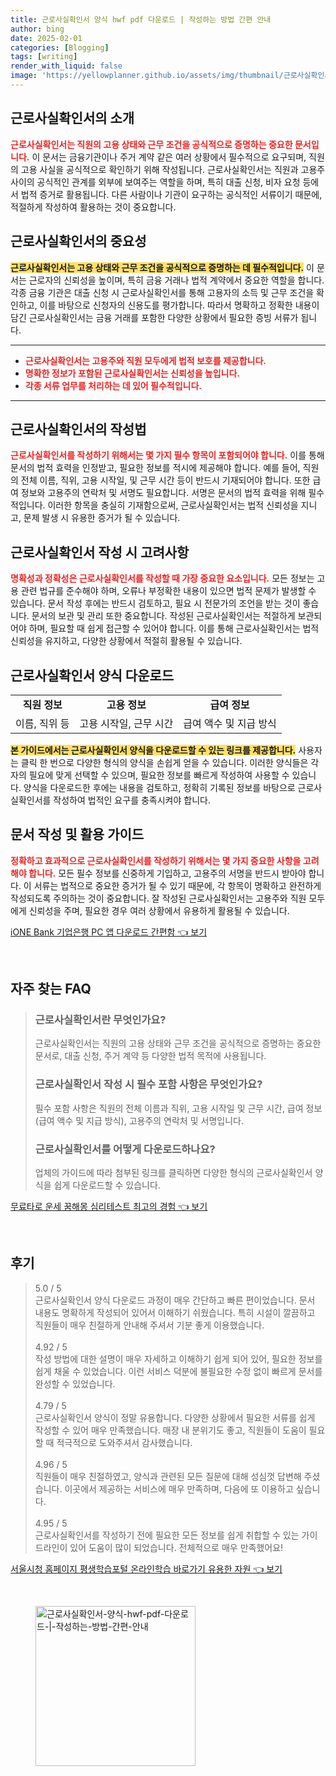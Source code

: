 ```yaml
---
title: 근로사실확인서 양식 hwf pdf 다운로드 | 작성하는 방법 간편 안내
author: bing
date: 2025-02-01
categories: [Blogging]
tags: [writing]
render_with_liquid: false
image: 'https://yellowplanner.github.io/assets/img/thumbnail/근로사실확인서-양식-hwf-pdf-다운로드-|-작성하는-방법-간편-안내.webp'
---
```



<h2 id='근로사실확인서_소개'>근로사실확인서의 소개</h2>

<p><b><span style="color: #ee2323;">근로사실확인서는 직원의 고용 상태와 근무 조건을 공식적으로 증명하는 중요한 문서입니다.</span></b> 이 문서는 금융기관이나 주거 계약 같은 여러 상황에서 필수적으로 요구되며, 직원의 고용 사실을 공식적으로 확인하기 위해 작성됩니다. 근로사실확인서는 직원과 고용주 사이의 공식적인 관계를 외부에 보여주는 역할을 하며, 특히 대출 신청, 비자 요청 등에서 법적 증거로 활용됩니다. 다른 사람이나 기관이 요구하는 공식적인 서류이기 때문에, 적절하게 작성하여 활용하는 것이 중요합니다.</p>

<h2 id='근로사실확인서의_중요성'>근로사실확인서의 중요성</h2>

<p><b><span style="background-color: #ffe066;">근로사실확인서는 고용 상태와 근무 조건을 공식적으로 증명하는 데 필수적입니다.</span></b> 이 문서는 근로자의 신뢰성을 높이며, 특히 금융 거래나 법적 계약에서 중요한 역할을 합니다. 각종 금융 기관은 대출 신청 시 근로사실확인서를 통해 고용자의 소득 및 근무 조건을 확인하고, 이를 바탕으로 신청자의 신용도를 평가합니다. 따라서 명확하고 정확한 내용이 담긴 근로사실확인서는 금융 거래를 포함한 다양한 상황에서 필요한 증빙 서류가 됩니다.</p>

<hr />

<ul>
    <li><b><span style="color: #ee2323;">근로사실확인서는 고용주와 직원 모두에게 법적 보호를 제공합니다.</span></b></li>
    <li><b><span style="color: #ee2323;">명확한 정보가 포함된 근로사실확인서는 신뢰성을 높입니다.</span></b></li>
    <li><b><span style="color: #ee2323;">각종 서류 업무를 처리하는 데 있어 필수적입니다.</span></b></li>
</ul>

<hr />

<h2 id='근로사실확인서_작성법'>근로사실확인서의 작성법</h2>

<p><b><span style="color: #ee2323;">근로사실확인서를 작성하기 위해서는 몇 가지 필수 항목이 포함되어야 합니다.</span></b> 이를 통해 문서의 법적 효력을 인정받고, 필요한 정보를 적시에 제공해야 합니다. 예를 들어, 직원의 전체 이름, 직위, 고용 시작일, 및 근무 시간 등이 반드시 기재되어야 합니다. 또한 급여 정보와 고용주의 연락처 및 서명도 필요합니다. 서명은 문서의 법적 효력을 위해 필수적입니다. 이러한 항목을 충실히 기재함으로써, 근로사실확인서는 법적 신뢰성을 지니고, 문제 발생 시 유용한 증거가 될 수 있습니다.</p>

<h2 id='근로사실확인서_작성시_고려사항'>근로사실확인서 작성 시 고려사항</h2>

<p><b><span style="color: #ee2323;">명확성과 정확성은 근로사실확인서를 작성할 때 가장 중요한 요소입니다.</span></b> 모든 정보는 고용 관련 법규를 준수해야 하며, 오류나 부정확한 내용이 있으면 법적 문제가 발생할 수 있습니다. 문서 작성 후에는 반드시 검토하고, 필요 시 전문가의 조언을 받는 것이 좋습니다. 문서의 보관 및 관리 또한 중요합니다. 작성된 근로사실확인서는 적절하게 보관되어야 하며, 필요할 때 쉽게 접근할 수 있어야 합니다. 이를 통해 근로사실확인서는 법적 신뢰성을 유지하고, 다양한 상황에서 적절히 활용될 수 있습니다.</p>

<h2 id='근로사실확인서_다운로드'>근로사실확인서 양식 다운로드</h2>

<table>
    <tr>
        <td style="text-align: center; height: 17px;"><b>직원 정보</b></td>
        <td style="text-align: center; height: 17px;"><b>고용 정보</b></td>
        <td style="text-align: center; height: 17px;"><b>급여 정보</b></td>
    </tr>
    <tr>
        <td style="text-align: center; height: 17px;">이름, 직위 등</td>
        <td style="text-align: center; height: 17px;">고용 시작일, 근무 시간</td>
        <td style="text-align: center; height: 17px;">급여 액수 및 지급 방식</td>
    </tr>
</table>

<p><b><span style="background-color: #ffe066;">본 가이드에서는 근로사실확인서 양식을 다운로드할 수 있는 링크를 제공합니다.</span></b> 사용자는 클릭 한 번으로 다양한 형식의 양식을 손쉽게 얻을 수 있습니다. 이러한 양식들은 각자의 필요에 맞게 선택할 수 있으며, 필요한 정보를 빠르게 작성하여 사용할 수 있습니다. 양식을 다운로드한 후에는 내용을 검토하고, 정확히 기록된 정보를 바탕으로 근로사실확인서를 작성하여 법적인 요구를 충족시켜야 합니다.</p>

<h2 id='문서작성_및_활용_가이드'>문서 작성 및 활용 가이드</h2>

<p><b><span style="color: #ee2323;">정확하고 효과적으로 근로사실확인서를 작성하기 위해서는 몇 가지 중요한 사항을 고려해야 합니다.</span></b> 모든 필수 정보를 신중하게 기입하고, 고용주의 서명을 반드시 받아야 합니다. 이 서류는 법적으로 중요한 증거가 될 수 있기 때문에, 각 항목이 명확하고 완전하게 작성되도록 주의하는 것이 중요합니다. 잘 작성된 근로사실확인서는 고용주와 직원 모두에게 신뢰성을 주며, 필요한 경우 여러 상황에서 유용하게 활용될 수 있습니다.</p>


<p><a class="click-button" title="iONE Bank 기업은행 PC 앱 다운로드 간편함" href="https://yellowplanner.github.io/posts/iONE-Bank-%EA%B8%B0%EC%97%85%EC%9D%80%ED%96%89-PC-%EC%95%B1-%EB%8B%A4%EC%9A%B4%EB%A1%9C%EB%93%9C-%EA%B0%84%ED%8E%B8%ED%95%A8/" rel="dofollow">iONE Bank 기업은행 PC 앱 다운로드 간편함 👈 보기</a></p><br>
<h2 id='자주_찾는_FAQ'>자주 찾는 FAQ</h2>
<div itemscope="" itemtype="https://schema.org/FAQPage"> 
<blockquote> 
<div itemscope="" itemprop="mainEntity" itemtype="https://schema.org/Question"> 
<h3 itemprop="name">근로사실확인서란 무엇인가요?</h3> 
<div itemscope="" itemprop="acceptedAnswer" itemtype="https://schema.org/Answer"> 
<span itemprop="text"> 
<p>근로사실확인서는 직원의 고용 상태와 근무 조건을 공식적으로 증명하는 중요한 문서로, 대출 신청, 주거 계약 등 다양한 법적 목적에 사용됩니다.</p> 
</span> 
</div> 
</div> 

<div itemscope="" itemprop="mainEntity" itemtype="https://schema.org/Question"> 
<h3 itemprop="name">근로사실확인서 작성 시 필수 포함 사항은 무엇인가요?</h3> 
<div itemscope="" itemprop="acceptedAnswer" itemtype="https://schema.org/Answer"> 
<span itemprop="text"> 
<p>필수 포함 사항은 직원의 전체 이름과 직위, 고용 시작일 및 근무 시간, 급여 정보(급여 액수 및 지급 방식), 고용주의 연락처 및 서명입니다.</p> 
</span> 
</div> 
</div> 

<div itemscope="" itemprop="mainEntity" itemtype="https://schema.org/Question"> 
<h3 itemprop="name">근로사실확인서를 어떻게 다운로드하나요?</h3> 
<div itemscope="" itemprop="acceptedAnswer" itemtype="https://schema.org/Answer"> 
<span itemprop="text"> 
<p>업체의 가이드에 따라 첨부된 링크를 클릭하면 다양한 형식의 근로사실확인서 양식을 쉽게 다운로드할 수 있습니다.</p> 
</span> 
</div> 
</div> 
</blockquote> 
</div>
<p><a class="click-button" title="무료타로 운세 꿈해몽 심리테스트 최고의 경험" href="https://yellowplanner.github.io/posts/%EB%AC%B4%EB%A3%8C%ED%83%80%EB%A1%9C-%EC%9A%B4%EC%84%B8-%EA%BF%88%ED%95%B4%EB%AA%BD-%EC%8B%AC%EB%A6%AC%ED%85%8C%EC%8A%A4%ED%8A%B8-%EC%B5%9C%EA%B3%A0%EC%9D%98-%EA%B2%BD%ED%97%98/" rel="dofollow">무료타로 운세 꿈해몽 심리테스트 최고의 경험 👈 보기</a></p><br>
<h2 id='후기'>후기</h2>
<div itemscope itemtype="https://schema.org/Product">
  <blockquote>
  <div itemprop="review" itemscope itemtype="https://schema.org/Review">
      <div itemprop="reviewRating" itemscope itemtype="https://schema.org/Rating"> <span itemprop="ratingValue">5.0</span> / <span itemprop="bestRating">5</span> </div>
      <span itemprop="reviewBody">근로사실확인서 양식 다운로드 과정이 매우 간단하고 빠른 편이었습니다. 문서 내용도 명확하게 작성되어 있어서 이해하기 쉬웠습니다. 특히 시설이 깔끔하고 직원들이 매우 친절하게 안내해 주셔서 기분 좋게 이용했습니다.</span>
  </div>
  <br>
  <div itemprop="review" itemscope itemtype="https://schema.org/Review">
      <div itemprop="reviewRating" itemscope itemtype="https://schema.org/Rating"> <span itemprop="ratingValue">4.92</span> / <span itemprop="bestRating">5</span> </div>
      <span itemprop="reviewBody">작성 방법에 대한 설명이 매우 자세하고 이해하기 쉽게 되어 있어, 필요한 정보를 쉽게 채울 수 있었습니다. 이런 서비스 덕분에 불필요한 수정 없이 빠르게 문서를 완성할 수 있었습니다.</span>
  </div>
  <br>
  <div itemprop="review" itemscope itemtype="https://schema.org/Review">
      <div itemprop="reviewRating" itemscope itemtype="https://schema.org/Rating"> <span itemprop="ratingValue">4.79</span> / <span itemprop="bestRating">5</span> </div>
      <span itemprop="reviewBody">근로사실확인서 양식이 정말 유용합니다. 다양한 상황에서 필요한 서류를 쉽게 작성할 수 있어 매우 만족했습니다. 매장 내 분위기도 좋고, 직원들이 도움이 필요할 때 적극적으로 도와주셔서 감사했습니다.</span>
  </div>
  <br>
  <div itemprop="review" itemscope itemtype="https://schema.org/Review">
      <div itemprop="reviewRating" itemscope itemtype="https://schema.org/Rating"> <span itemprop="ratingValue">4.96</span> / <span itemprop="bestRating">5</span> </div>
      <span itemprop="reviewBody">직원들이 매우 친절하였고, 양식과 관련된 모든 질문에 대해 성심껏 답변해 주셨습니다. 이곳에서 제공하는 서비스에 매우 만족하며, 다음에 또 이용하고 싶습니다.</span>
  </div>
  <br>
  <div itemprop="review" itemscope itemtype="https://schema.org/Review">
      <div itemprop="reviewRating" itemscope itemtype="https://schema.org/Rating"> <span itemprop="ratingValue">4.95</span> / <span itemprop="bestRating">5</span> </div>
      <span itemprop="reviewBody">근로사실확인서를 작성하기 전에 필요한 모든 정보를 쉽게 취합할 수 있는 가이드라인이 있어 도움이 많이 되었습니다. 전체적으로 매우 만족했어요!</span>
  </div>
  </blockquote>
</div>
<p><a class="click-button" title="서울시청 홈페이지 평생학습포털 온라인학습 바로가기 유용한 자원" href="https://yellowplanner.github.io/posts/%EC%84%9C%EC%9A%B8%EC%8B%9C%EC%B2%AD-%ED%99%88%ED%8E%98%EC%9D%B4%EC%A7%80-%ED%8F%89%EC%83%9D%ED%95%99%EC%8A%B5%ED%8F%AC%ED%84%B8-%EC%98%A8%EB%9D%BC%EC%9D%B8%ED%95%99%EC%8A%B5-%EB%B0%94%EB%A1%9C%EA%B0%80%EA%B8%B0-%EC%9C%A0%EC%9A%A9%ED%95%9C-%EC%9E%90%EC%9B%90/" rel="dofollow">서울시청 홈페이지 평생학습포털 온라인학습 바로가기 유용한 자원 👈 보기</a></p><br>
<figure class="image"><img src="https://yellowplanner.github.io/assets/img/thumbnail/근로사실확인서-양식-hwf-pdf-다운로드-|-작성하는-방법-간편-안내.webp" alt="근로사실확인서-양식-hwf-pdf-다운로드-|-작성하는-방법-간편-안내" width="256" height="256"></figure>
